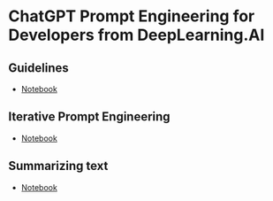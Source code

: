 # ChatGPT Prompt Engineering for Developers from DeepLearning.AI

## Guidelines
- [Notebook](./lessons/l2-guidelines.ipynb)

## Iterative Prompt Engineering
- [Notebook](./lessons/l3-iterative-prompt-development.ipynb)

## Summarizing text
- [Notebook](./lessons/l4-summarizing.ipynb)